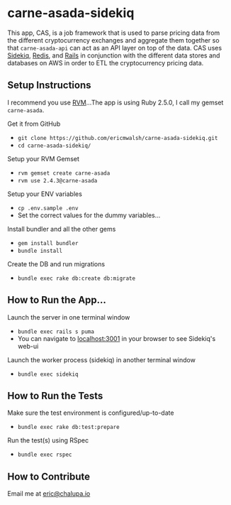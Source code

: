 # carne-asada-sidekiq

This app, CAS, is a job framework that is used to parse pricing data from the different cryptocurrency exchanges and aggregate them together so that
`carne-asada-api` can act as an API layer on top of the data.  CAS uses [Sidekiq](https://sidekiq.org), [Redis](https://redis.io/), and
[Rails](https://rubyonrails.org) in conjunction with the different data stores and databases on AWS in order to ETL the cryptocurrency pricing data.


## Setup Instructions

I recommend you use [RVM](https://rvm.io/)...The app is using Ruby 2.5.0, I call my gemset `carne-asada`.


Get it from GitHub

* `git clone https://github.com/ericmwalsh/carne-asada-sidekiq.git`
* `cd carne-asada-sidekiq/`


Setup your RVM Gemset
* `rvm gemset create carne-asada`
* `rvm use 2.4.3@carne-asada`


Setup your ENV variables
* `cp .env.sample .env`
* Set the correct values for the dummy variables...


Install bundler and all the other gems
* `gem install bundler`
* `bundle install`


Create the DB and run migrations
* `bundle exec rake db:create db:migrate`


## How to Run the App...

Launch the server in one terminal window
* `bundle exec rails s puma`
* You can navigate to [localhost:3001](http://localhost:3001) in your browser to see Sidekiq's web-ui


Launch the worker process (sidekiq) in another terminal window
* `bundle exec sidekiq`


## How to Run the Tests

Make sure the test environment is configured/up-to-date
* `bundle exec rake db:test:prepare`

Run the test(s) using RSpec
* `bundle exec rspec`


## How to Contribute

Email me at eric@chalupa.io
